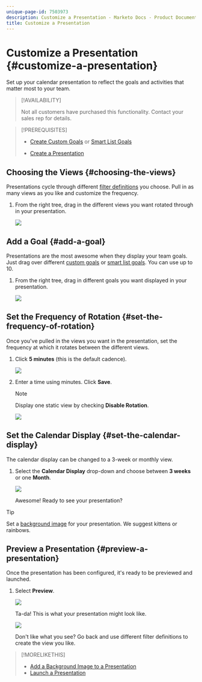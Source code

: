 ```yaml
---
unique-page-id: 7503973
description: Customize a Presentation - Marketo Docs - Product Documentation
title: Customize a Presentation
---
```


# Customize a Presentation {#customize-a-presentation}

Set up your calendar presentation to reflect the goals and activities that matter most to your team.

>[!AVAILABILITY]
>
>
>Not all customers have purchased this functionality. Contact your sales rep for details.

>[!PREREQUISITES]
>
>* [Create Custom Goals](/help/marketo/product-docs/core-marketo-concepts/marketing-calendar/calendar-hd/create-a-custom-goal.md) or [Smart List Goals](/help/marketo/product-docs/core-marketo-concepts/marketing-calendar/calendar-hd/create-a-smart-list-goal.md)
>
>* [Create a Presentation](/help/marketo/product-docs/core-marketo-concepts/marketing-calendar/calendar-hd/create-a-presentation.md)

## Choosing the Views {#choosing-the-views}

Presentations cycle through different [filter definitions](/help/marketo/product-docs/core-marketo-concepts/marketing-calendar/working-with-the-calendar/filtering-the-marketing-calendar.md) you choose. Pull in as many views as you like and customize the frequency.

1. From the right tree, drag in the different views you want rotated through in your presentation.

   ![](assets/image2015-3-18-13-3a6-3a10.png)

## Add a Goal {#add-a-goal}

Presentations are the most awesome when they display your team goals. Just drag over different [custom goals](/help/marketo/product-docs/core-marketo-concepts/marketing-calendar/calendar-hd/create-a-custom-goal.md) or [smart list goals](/help/marketo/product-docs/core-marketo-concepts/marketing-calendar/calendar-hd/create-a-smart-list-goal.md). You can use up to 10.

1. From the right tree, drag in different goals you want displayed in your presentation.

   ![](assets/image2015-3-24-14-3a23-3a26.png)

## Set the Frequency of Rotation {#set-the-frequency-of-rotation}

Once you've pulled in the views you want in the presentation, set the frequency at which it rotates between the different views.

1. Click **5 minutes** (this is the default cadence).

   ![](assets/image2015-3-18-13-3a17-3a29.png)

1. Enter a time using minutes. Click **Save**.

   >[!NOTE]
   >
   >Display one static view by checking **Disable Rotation**.

   ![](assets/image2015-3-18-13-3a22-3a18.png)

## Set the Calendar Display {#set-the-calendar-display}

The calendar display can be changed to a 3-week or monthly view.

1. Select the **Calendar Display** drop-down and choose between **3 weeks** or one **Month**.

   ![](assets/image2015-3-18-13-3a27-3a37.png)

   Awesome! Ready to see your presentation?

>[!TIP]
>
>Set a [background image](/help/marketo/product-docs/core-marketo-concepts/marketing-calendar/calendar-hd/add-a-background-image-to-a-presentation.md) for your presentation. We suggest kittens or rainbows.

## Preview a Presentation {#preview-a-presentation}

Once the presentation has been configured, it's ready to be previewed and launched.

1. Select **Preview**.

   ![](assets/image2015-3-18-13-3a37-3a55.png)

   Ta-da! This is what your presentation might look like.

   ![](assets/image2015-3-24-14-3a29-3a29.png)

   Don't like what you see? Go back and use different filter definitions to create the view you like.

>[!MORELIKETHIS]
>
>* [Add a Background Image to a Presentation](/help/marketo/product-docs/core-marketo-concepts/marketing-calendar/calendar-hd/add-a-background-image-to-a-presentation.md)
>* [Launch a Presentation](/help/marketo/product-docs/core-marketo-concepts/marketing-calendar/calendar-hd/launch-a-presentation.md)
